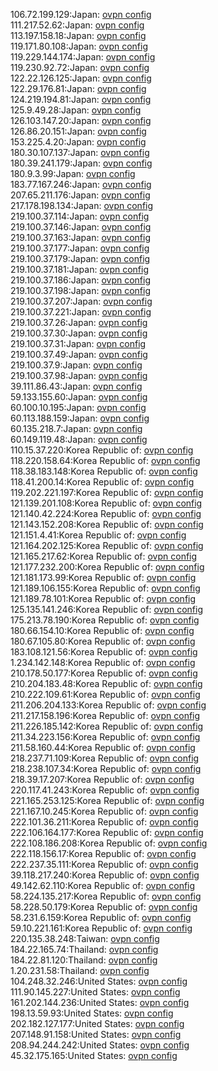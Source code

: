 106.72.199.129:Japan: [ovpn config](vpn/106_72_199_129.ovpn)  
111.217.52.62:Japan: [ovpn config](vpn/111_217_52_62.ovpn)  
113.197.158.18:Japan: [ovpn config](vpn/113_197_158_18.ovpn)  
119.171.80.108:Japan: [ovpn config](vpn/119_171_80_108.ovpn)  
119.229.144.174:Japan: [ovpn config](vpn/119_229_144_174.ovpn)  
119.230.92.72:Japan: [ovpn config](vpn/119_230_92_72.ovpn)  
122.22.126.125:Japan: [ovpn config](vpn/122_22_126_125.ovpn)  
122.29.176.81:Japan: [ovpn config](vpn/122_29_176_81.ovpn)  
124.219.194.81:Japan: [ovpn config](vpn/124_219_194_81.ovpn)  
125.9.49.28:Japan: [ovpn config](vpn/125_9_49_28.ovpn)  
126.103.147.20:Japan: [ovpn config](vpn/126_103_147_20.ovpn)  
126.86.20.151:Japan: [ovpn config](vpn/126_86_20_151.ovpn)  
153.225.4.20:Japan: [ovpn config](vpn/153_225_4_20.ovpn)  
180.30.107.137:Japan: [ovpn config](vpn/180_30_107_137.ovpn)  
180.39.241.179:Japan: [ovpn config](vpn/180_39_241_179.ovpn)  
180.9.3.99:Japan: [ovpn config](vpn/180_9_3_99.ovpn)  
183.77.167.246:Japan: [ovpn config](vpn/183_77_167_246.ovpn)  
207.65.211.176:Japan: [ovpn config](vpn/207_65_211_176.ovpn)  
217.178.198.134:Japan: [ovpn config](vpn/217_178_198_134.ovpn)  
219.100.37.114:Japan: [ovpn config](vpn/219_100_37_114.ovpn)  
219.100.37.146:Japan: [ovpn config](vpn/219_100_37_146.ovpn)  
219.100.37.163:Japan: [ovpn config](vpn/219_100_37_163.ovpn)  
219.100.37.177:Japan: [ovpn config](vpn/219_100_37_177.ovpn)  
219.100.37.179:Japan: [ovpn config](vpn/219_100_37_179.ovpn)  
219.100.37.181:Japan: [ovpn config](vpn/219_100_37_181.ovpn)  
219.100.37.186:Japan: [ovpn config](vpn/219_100_37_186.ovpn)  
219.100.37.198:Japan: [ovpn config](vpn/219_100_37_198.ovpn)  
219.100.37.207:Japan: [ovpn config](vpn/219_100_37_207.ovpn)  
219.100.37.221:Japan: [ovpn config](vpn/219_100_37_221.ovpn)  
219.100.37.26:Japan: [ovpn config](vpn/219_100_37_26.ovpn)  
219.100.37.30:Japan: [ovpn config](vpn/219_100_37_30.ovpn)  
219.100.37.31:Japan: [ovpn config](vpn/219_100_37_31.ovpn)  
219.100.37.49:Japan: [ovpn config](vpn/219_100_37_49.ovpn)  
219.100.37.9:Japan: [ovpn config](vpn/219_100_37_9.ovpn)  
219.100.37.98:Japan: [ovpn config](vpn/219_100_37_98.ovpn)  
39.111.86.43:Japan: [ovpn config](vpn/39_111_86_43.ovpn)  
59.133.155.60:Japan: [ovpn config](vpn/59_133_155_60.ovpn)  
60.100.10.195:Japan: [ovpn config](vpn/60_100_10_195.ovpn)  
60.113.188.159:Japan: [ovpn config](vpn/60_113_188_159.ovpn)  
60.135.218.7:Japan: [ovpn config](vpn/60_135_218_7.ovpn)  
60.149.119.48:Japan: [ovpn config](vpn/60_149_119_48.ovpn)  
110.15.37.220:Korea Republic of: [ovpn config](vpn/110_15_37_220.ovpn)  
118.220.158.64:Korea Republic of: [ovpn config](vpn/118_220_158_64.ovpn)  
118.38.183.148:Korea Republic of: [ovpn config](vpn/118_38_183_148.ovpn)  
118.41.200.14:Korea Republic of: [ovpn config](vpn/118_41_200_14.ovpn)  
119.202.221.197:Korea Republic of: [ovpn config](vpn/119_202_221_197.ovpn)  
121.139.201.108:Korea Republic of: [ovpn config](vpn/121_139_201_108.ovpn)  
121.140.42.224:Korea Republic of: [ovpn config](vpn/121_140_42_224.ovpn)  
121.143.152.208:Korea Republic of: [ovpn config](vpn/121_143_152_208.ovpn)  
121.151.4.41:Korea Republic of: [ovpn config](vpn/121_151_4_41.ovpn)  
121.164.202.125:Korea Republic of: [ovpn config](vpn/121_164_202_125.ovpn)  
121.165.217.62:Korea Republic of: [ovpn config](vpn/121_165_217_62.ovpn)  
121.177.232.200:Korea Republic of: [ovpn config](vpn/121_177_232_200.ovpn)  
121.181.173.99:Korea Republic of: [ovpn config](vpn/121_181_173_99.ovpn)  
121.189.106.155:Korea Republic of: [ovpn config](vpn/121_189_106_155.ovpn)  
121.189.78.101:Korea Republic of: [ovpn config](vpn/121_189_78_101.ovpn)  
125.135.141.246:Korea Republic of: [ovpn config](vpn/125_135_141_246.ovpn)  
175.213.78.190:Korea Republic of: [ovpn config](vpn/175_213_78_190.ovpn)  
180.66.154.10:Korea Republic of: [ovpn config](vpn/180_66_154_10.ovpn)  
180.67.105.80:Korea Republic of: [ovpn config](vpn/180_67_105_80.ovpn)  
183.108.121.56:Korea Republic of: [ovpn config](vpn/183_108_121_56.ovpn)  
1.234.142.148:Korea Republic of: [ovpn config](vpn/1_234_142_148.ovpn)  
210.178.50.177:Korea Republic of: [ovpn config](vpn/210_178_50_177.ovpn)  
210.204.183.48:Korea Republic of: [ovpn config](vpn/210_204_183_48.ovpn)  
210.222.109.61:Korea Republic of: [ovpn config](vpn/210_222_109_61.ovpn)  
211.206.204.133:Korea Republic of: [ovpn config](vpn/211_206_204_133.ovpn)  
211.217.158.196:Korea Republic of: [ovpn config](vpn/211_217_158_196.ovpn)  
211.226.185.142:Korea Republic of: [ovpn config](vpn/211_226_185_142.ovpn)  
211.34.223.156:Korea Republic of: [ovpn config](vpn/211_34_223_156.ovpn)  
211.58.160.44:Korea Republic of: [ovpn config](vpn/211_58_160_44.ovpn)  
218.237.71.109:Korea Republic of: [ovpn config](vpn/218_237_71_109.ovpn)  
218.238.107.34:Korea Republic of: [ovpn config](vpn/218_238_107_34.ovpn)  
218.39.17.207:Korea Republic of: [ovpn config](vpn/218_39_17_207.ovpn)  
220.117.41.243:Korea Republic of: [ovpn config](vpn/220_117_41_243.ovpn)  
221.165.253.125:Korea Republic of: [ovpn config](vpn/221_165_253_125.ovpn)  
221.167.10.245:Korea Republic of: [ovpn config](vpn/221_167_10_245.ovpn)  
222.101.36.211:Korea Republic of: [ovpn config](vpn/222_101_36_211.ovpn)  
222.106.164.177:Korea Republic of: [ovpn config](vpn/222_106_164_177.ovpn)  
222.108.186.208:Korea Republic of: [ovpn config](vpn/222_108_186_208.ovpn)  
222.118.156.17:Korea Republic of: [ovpn config](vpn/222_118_156_17.ovpn)  
222.237.35.111:Korea Republic of: [ovpn config](vpn/222_237_35_111.ovpn)  
39.118.217.240:Korea Republic of: [ovpn config](vpn/39_118_217_240.ovpn)  
49.142.62.110:Korea Republic of: [ovpn config](vpn/49_142_62_110.ovpn)  
58.224.135.217:Korea Republic of: [ovpn config](vpn/58_224_135_217.ovpn)  
58.228.50.179:Korea Republic of: [ovpn config](vpn/58_228_50_179.ovpn)  
58.231.6.159:Korea Republic of: [ovpn config](vpn/58_231_6_159.ovpn)  
59.10.221.161:Korea Republic of: [ovpn config](vpn/59_10_221_161.ovpn)  
220.135.38.248:Taiwan: [ovpn config](vpn/220_135_38_248.ovpn)  
184.22.165.74:Thailand: [ovpn config](vpn/184_22_165_74.ovpn)  
184.22.81.120:Thailand: [ovpn config](vpn/184_22_81_120.ovpn)  
1.20.231.58:Thailand: [ovpn config](vpn/1_20_231_58.ovpn)  
104.248.32.246:United States: [ovpn config](vpn/104_248_32_246.ovpn)  
111.90.145.227:United States: [ovpn config](vpn/111_90_145_227.ovpn)  
161.202.144.236:United States: [ovpn config](vpn/161_202_144_236.ovpn)  
198.13.59.93:United States: [ovpn config](vpn/198_13_59_93.ovpn)  
202.182.127.177:United States: [ovpn config](vpn/202_182_127_177.ovpn)  
207.148.91.158:United States: [ovpn config](vpn/207_148_91_158.ovpn)  
208.94.244.242:United States: [ovpn config](vpn/208_94_244_242.ovpn)  
45.32.175.165:United States: [ovpn config](vpn/45_32_175_165.ovpn)  
